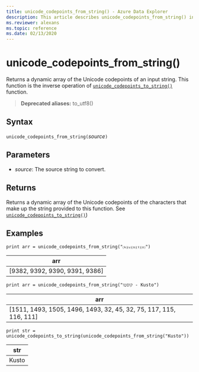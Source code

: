 ```yaml
---
title: unicode_codepoints_from_string() - Azure Data Explorer
description: This article describes unicode_codepoints_from_string() in Azure Data Explorer.
ms.reviewer: alexans
ms.topic: reference
ms.date: 02/13/2020
---
```

# unicode_codepoints_from_string()

Returns a dynamic array of the Unicode codepoints of an input string. This function is the inverse operation of [`unicode_codepoints_to_string()`](unicode-codepoints-to-string-function.md) function.

> **Deprecated aliases:** to_utf8()

## Syntax

`unicode_codepoints_from_string(`*source*`)`

## Parameters

* *source*: The source string to convert.

## Returns

Returns a dynamic array of the Unicode codepoints of the characters that make up the string provided to this function.
See [`unicode_codepoints_to_string()`](unicode-codepoints-to-string-function.md))

## Examples

```kusto
print arr = unicode_codepoints_from_string("⒦⒰⒮⒯⒪")
```

|arr|
|---|
|[9382, 9392, 9390, 9391, 9386]|

```kusto
print arr = unicode_codepoints_from_string("קוסטו - Kusto")
```

|arr|
|---|
|[1511, 1493, 1505, 1496, 1493, 32, 45, 32, 75, 117, 115, 116, 111]|

```kusto
print str = unicode_codepoints_to_string(unicode_codepoints_from_string("Kusto"))
```

|str|
|---|
|Kusto|
